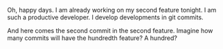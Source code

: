 Oh, happy days. I am already working on my second feature tonight.
I am such a productive developer. I develop developments in git commits.

And here comes the second commit in the second feature. Imagine how many commits will have the hundredth feature? A hundred?

